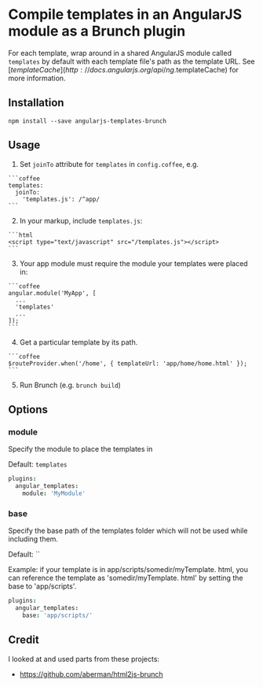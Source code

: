 # Compile templates in an AngularJS module as a Brunch plugin

For each template, wrap around in a shared AngularJS module called
`templates` by default with each template file's path as the template URL.
See [$templateCache](http://docs.angularjs.org/api/ng.$templateCache) for more
information.


## Installation

`npm install --save angularjs-templates-brunch`


## Usage

  1. Set `joinTo` attribute for `templates` in `config.coffee`, e.g.

	```coffee
	templates:
	  joinTo:
		'templates.js': /^app/
	```

  2. In your markup, include `templates.js`:

	```html
	<script type="text/javascript" src="/templates.js"></script>
	```

  3. Your app module must require the module your templates were placed in:

	```coffee
	angular.module('MyApp', [
	  ...
	  'templates'
	  ...
	]);
	```

  4. Get a particular template by its path.

	```coffee
	$routeProvider.when('/home', { templateUrl: 'app/home/home.html' });
	```

  5. Run Brunch (e.g. `brunch build`)


## Options

### module

Specify the module to place the templates in

Default: `templates`

```coffee
plugins:
  angular_templates:
    module: 'MyModule'
```

### base

Specify the base path of the templates folder which will not be used while including them.


Default: ``

Example: if your template is in app/scripts/somedir/myTemplate. html, you can reference the template as 'somedir/myTemplate. html' by setting the base to 'app/scripts'.

```coffee
plugins:
  angular_templates:
    base: 'app/scripts/'
```

## Credit

I looked at and used parts from these projects:

- https://github.com/aberman/html2js-brunch
